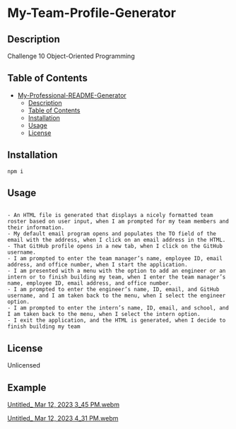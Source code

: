 # My-Team-Profile-Generator

## Description
Challenge 10 Object-Oriented Programming

## Table of Contents 
- [My-Professional-README-Generator](#my-professional-readme-generator)
  - [Description](#description)
  - [Table of Contents](#table-of-contents)
  - [Installation](#installation)
  - [Usage](#usage)
  - [License](#license)

## Installation
```
npm i

```

## Usage
```

- An HTML file is generated that displays a nicely formatted team roster based on user input, when I am prompted for my team members and their information.
- My default email program opens and populates the TO field of the email with the address, when I click on an email address in the HTML.
- That GitHub profile opens in a new tab, when I click on the GitHub username.
- I am prompted to enter the team manager’s name, employee ID, email address, and office number, when I start the application.
- I am presented with a menu with the option to add an engineer or an intern or to finish building my team, when I enter the team manager’s name, employee ID, email address, and office number.
- I am prompted to enter the engineer’s name, ID, email, and GitHub username, and I am taken back to the menu, when I select the engineer option.
- I am prompted to enter the intern’s name, ID, email, and school, and I am taken back to the menu, when I select the intern option.
- I exit the application, and the HTML is generated, when I decide to finish building my team

```



## License
Unlicensed

## Example

[Untitled_ Mar 12, 2023 3_45 PM.webm](https://user-images.githubusercontent.com/89316044/224580985-83f9c192-e207-4759-b88a-9855786f9bba.webm)

[Untitled_ Mar 12, 2023 4_31 PM.webm](https://user-images.githubusercontent.com/89316044/224580995-07849b4d-e8e6-4ac0-9636-063105091a1f.webm)

